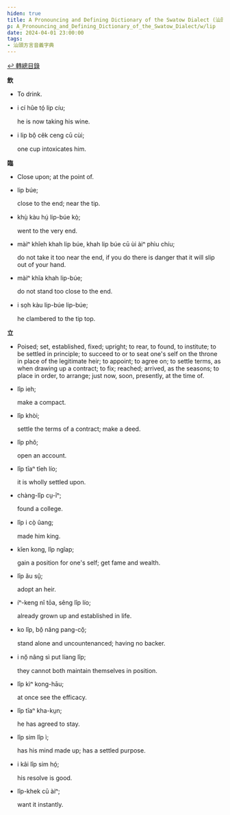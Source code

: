 ```yaml
---
hiden: true
title: A Pronouncing and Defining Dictionary of the Swatow Dialect (汕頭方言音義字典) / lip
p: A_Pronouncing_and_Defining_Dictionary_of_the_Swatow_Dialect/w/lip
date: 2024-04-01 23:00:00
tags: 
- 汕頭方言音義字典
---
```


[↩️ 轉總目錄](/A_Pronouncing_and_Defining_Dictionary_of_the_Swatow_Dialect)


**飲**
- To drink.

- i cí hûe tó̤ lip cíu;

  he is now taking his wine.

- i lip bô̤ cêk ceng cū cùi;

  one cup intoxicates him.

**臨**
- Close upon; at the point of.

- lip búe;

  close to the end; near the tip.

- khṳ̀ kàu hṳ́ lip-búe kò̤;

  went to the very end.

- màiⁿ khîeh khah lip búe, khah lip búe cū ùi àiⁿ phìu chíu;

  do not take it too near the end, if you do there is danger that it will slip out of your hand.

- màiⁿ khĭa khah lip-búe;

  do not stand too close to the end.

- i so̤h kàu lip-búe lip-búe;

  he clambered to the tip top. 

**立**
- Poised; set, established, fixed; upright; to rear, to found, to institute; to be settled in principle; to succeed to or to seat one's self on the throne in place of the legitimate heir; to  appoint; to agree on; to settle terms, as when drawing up a contract; to fix; reached; arrived, as the seasons; to place in order, to arrange;  just now, soon, presently, at the time of.

- lîp ieh;

  make a compact.

- lîp khòi;

  settle the terms of a contract; make a deed.

- lîp phŏ;

  open an account.

- lîp tīaⁿ tîeh lío;

  it is wholly settled upon.

- chàng-lîp cṳ-īⁿ;

  found a college.

- lîp i cò̤ ûang;

  made him king.

- kĭen kong, lîp ngîap;

  gain a position for one's self; get fame and wealth.

- lîp ău sṳ̂;

  adopt an heir.

- íⁿ-keng nî tōa, sêng lîp lío;

  already grown up and established in life.

- ko lîp, bô̤ nâng pang-cŏ̤;

  stand alone and uncountenanced; having no backer.

- i nŏ̤ nâng sì put líang lîp;

  they cannot both maintain themselves in position.

- lîp kìⁿ kong-hāu;

  at once see the efficacy.

- lîp tīaⁿ kha-kṳn;

  he has agreed to stay.

- lîp sim lîp ì;

  has his mind made up; has a settled purpose.

- i kâi lîp sim hó̤;

  his resolve is good.

- lîp-khek cū àiⁿ;

  want it instantly.